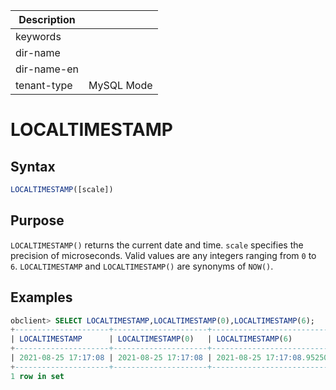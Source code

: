 | Description   |                 |
|---------------|-----------------|
| keywords      |                 |
| dir-name      |                 |
| dir-name-en   |                 |
| tenant-type   | MySQL Mode      |

# LOCALTIMESTAMP

## Syntax

```sql
LOCALTIMESTAMP([scale])
```

## Purpose

`LOCALTIMESTAMP()` returns the current date and time. `scale` specifies the precision of microseconds. Valid values are any integers ranging from `0` to `6`. `LOCALTIMESTAMP` and `LOCALTIMESTAMP()` are synonyms of `NOW()`.

## Examples

```sql
obclient> SELECT LOCALTIMESTAMP,LOCALTIMESTAMP(0),LOCALTIMESTAMP(6);
+---------------------+---------------------+----------------------------+
| LOCALTIMESTAMP      | LOCALTIMESTAMP(0)   | LOCALTIMESTAMP(6)          |
+---------------------+---------------------+----------------------------+
| 2021-08-25 17:17:08 | 2021-08-25 17:17:08 | 2021-08-25 17:17:08.952508 |
+---------------------+---------------------+----------------------------+
1 row in set
```
